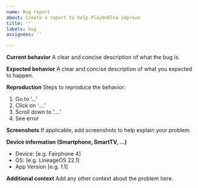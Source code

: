 ```yaml
---
name: Bug report
about: Create a report to help PlayOnDlna improve
title: ''
labels: bug
assignees: ''

---
```


**Current behavior**
A clear and concise description of what the bug is.

**Expected behavior**
A clear and concise description of what you expected to happen.

**Reproduction**
Steps to reproduce the behavior:
1. Go to '...'
2. Click on '....'
3. Scroll down to '....'
4. See error

**Screenshots**
If applicable, add screenshots to help explain your problem.

**Device information (Smartphone, SmartTV, ...)**
 - Device: [e.g. Fairphone 4]
 - OS: [e.g. LineageOS 22.1]
 - App Version [e.g. 1.1]

**Additional context**
Add any other context about the problem here.
